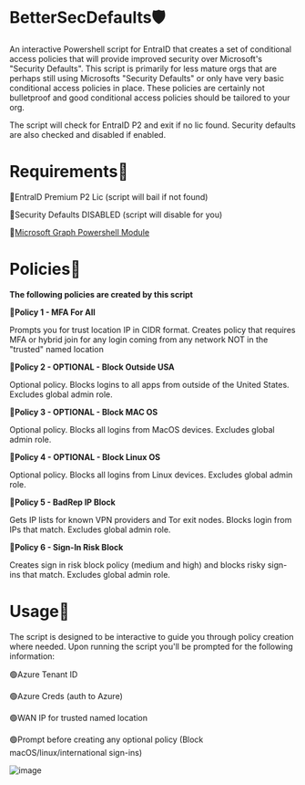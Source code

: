 # BetterSecDefaults🛡️ #

An interactive Powershell script for EntraID that creates a set of conditional access policies that will provide improved security over Microsoft's "Security Defaults".  This script is primarily for less mature orgs that are perhaps still using Microsofts "Security Defaults"  or only have very basic conditional access policies in place. These policies are certainly not bulletproof and good conditional access policies should be tailored to your org. 

The script will check for EntraID P2 and exit if no lic found. Security defaults are also checked and disabled if enabled. 

# Requirements📃

🔵EntraID Premium P2 Lic (script will bail if not found)

🔵Security Defaults DISABLED (script will disable for you)

🔵[Microsoft Graph Powershell Module](https://learn.microsoft.com/en-us/powershell/microsoftgraph/installation?view=graph-powershell-1.0)

# Policies🔏
**The following policies are created by this script**

**🔵Policy 1 - MFA For All** 

Prompts you for trust location IP in CIDR format. Creates policy that requires MFA or hybrid join for any login coming from any network NOT in the "trusted" named location

**🔵Policy 2 - OPTIONAL - Block Outside USA**

Optional policy. Blocks logins to all apps from outside of the United States. Excludes global admin role.

**🔵Policy 3 - OPTIONAL - Block MAC OS**

Optional policy. Blocks all logins from MacOS devices. Excludes global admin role.

**🔵Policy 4 - OPTIONAL - Block Linux OS**

Optional policy. Blocks all logins from Linux devices. Excludes global admin role.

**🔵Policy 5 - BadRep IP Block**

Gets IP lists for known VPN providers and Tor exit nodes. Blocks login from IPs that match. Excludes global admin role.

**🔵Policy 6 - Sign-In Risk Block**

Creates sign in risk block policy (medium and high) and blocks risky sign-ins that match. Excludes global admin role.

# Usage📘

The script is designed to be interactive to guide you through policy creation where needed. Upon running the script you'll be prompted for the following information:

🟢Azure Tenant ID 

🟢Azure Creds (auth to Azure)

🟢WAN IP for trusted named location

🟢Prompt before creating any optional policy (Block macOS/linux/international sign-ins)

![image](https://github.com/user-attachments/assets/8f8664f2-6149-4943-a4f3-378aa29e9565)









